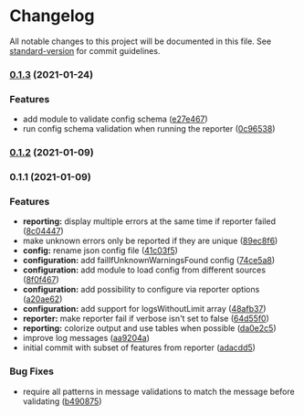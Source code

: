 # Changelog

All notable changes to this project will be documented in this file. See [standard-version](https://github.com/conventional-changelog/standard-version) for commit guidelines.

### [0.1.3](https://github.com/victorandcode/jest-reporter-log-validator/compare/v0.1.2...v0.1.3) (2021-01-24)


### Features

* add module to validate config schema ([e27e467](https://github.com/victorandcode/jest-reporter-log-validator/commit/e27e467169357d962c2dde59cecd64447f61aee3))
* run config schema validation when running the reporter ([0c96538](https://github.com/victorandcode/jest-reporter-log-validator/commit/0c9653839b385cf34fc51b6845a958301874e6e7))

### [0.1.2](https://github.com/victorandcode/jest-reporter-log-validator/compare/v0.1.1...v0.1.2) (2021-01-09)

### 0.1.1 (2021-01-09)


### Features

* **reporting:** display multiple errors at the same time if reporter failed ([8c04447](https://github.com/victorandcode/jest-reporter-log-validator/commit/8c04447bfe50cad8b9bfda4dddbe294943d3bb13))
* make unknown errors only be reported if they are unique ([89ec8f6](https://github.com/victorandcode/jest-reporter-log-validator/commit/89ec8f6480ce20908aad60630e04bc83b754c0b1))
* **config:** rename json config file ([41c03f5](https://github.com/victorandcode/jest-reporter-log-validator/commit/41c03f5bb54afc65fa0ba839c9a3994df4f3f7ce))
* **configuration:** add failIfUnknownWarningsFound config ([74ce5a8](https://github.com/victorandcode/jest-reporter-log-validator/commit/74ce5a82a75c6fd08c03166757cd6413e3946177))
* **configuration:** add module to load config from different sources ([8f0f467](https://github.com/victorandcode/jest-reporter-log-validator/commit/8f0f467890c0e506daa7cd4ed251e337a24fbd93))
* **configuration:** add possibility to configure via reporter options ([a20ae62](https://github.com/victorandcode/jest-reporter-log-validator/commit/a20ae62928a43ffaea2918b151472ea861503689))
* **configuration:** add support for logsWithoutLimit array ([48afb37](https://github.com/victorandcode/jest-reporter-log-validator/commit/48afb374fc328e1136196eda5431d4a8722fc0a4))
* **reporter:** make reporter fail if verbose isn't set to false ([64d55f0](https://github.com/victorandcode/jest-reporter-log-validator/commit/64d55f027e76501c1a8d12c0f243548f9743a4e4))
* **reporting:** colorize output and use tables when possible ([da0e2c5](https://github.com/victorandcode/jest-reporter-log-validator/commit/da0e2c5f6ec3641e558d76be212deb7d5292d804))
* improve log messages ([aa9204a](https://github.com/victorandcode/jest-reporter-log-validator/commit/aa9204ab9b4194eedc9bab44a93ae2a9663b0cc1))
* initial commit with subset of features from reporter ([adacdd5](https://github.com/victorandcode/jest-reporter-log-validator/commit/adacdd531342b75aed54f6da99aa3354b15cfe9e))


### Bug Fixes

* require all patterns in message validations to match the message before validating ([b490875](https://github.com/victorandcode/jest-reporter-log-validator/commit/b490875743cb6e2b8978ed033dbf4cb7054cf68b))
